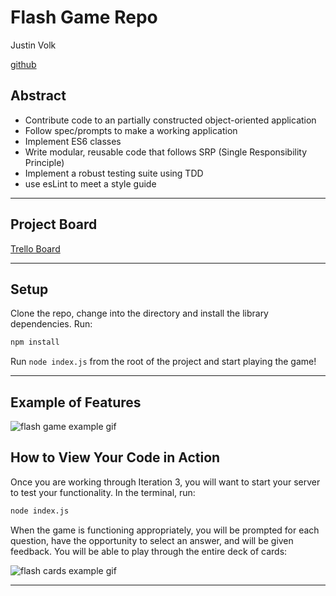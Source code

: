 # Flash Game Repo 
Justin Volk

[github](https://github.com/jdvolk)


## Abstract
- Contribute code to an partially constructed object-oriented application
- Follow spec/prompts to make a working application
- Implement ES6 classes
- Write modular, reusable code that follows SRP (Single Responsibility Principle)
- Implement a robust testing suite using TDD
- use esLint to meet a style guide
___

## Project Board
[Trello Board](https://trello.com/b/1Yxo7TtX/flash-card-game)


___
## Setup

Clone the repo, change into the directory and install the library dependencies. Run:

```bash
npm install
```

Run `node index.js` from the root of the project and start playing the game!
___
## Example of Features
![flash game example gif](https://giphy.com/gifs/jp36kG9e2dTKMqYdyD)

## How to View Your Code in Action

Once you are working through Iteration 3, you will want to start your server to test your functionality.
In the terminal, run:

```bash
node index.js
```

When the game is functioning appropriately, you will be prompted for each question, have the opportunity to select an answer, and will be given feedback. You will be able to play through the entire deck of cards:

![flash cards example gif](https://media.giphy.com/media/1zkb1q58eTiTH6D7wc/giphy.gif)

---
